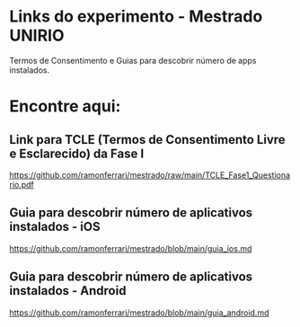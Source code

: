 # Links do experimento - Mestrado UNIRIO
Termos de Consentimento e Guias para descobrir número de apps instalados.

# Encontre aqui:
## Link para TCLE (Termos de Consentimento Livre e Esclarecido) da Fase I
https://github.com/ramonferrari/mestrado/raw/main/TCLE_Fase1_Questionario.pdf

## Guia para descobrir número de aplicativos instalados - iOS
https://github.com/ramonferrari/mestrado/blob/main/guia_ios.md

## Guia para descobrir número de aplicativos instalados - Android
https://github.com/ramonferrari/mestrado/blob/main/guia_android.md
